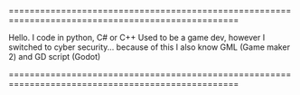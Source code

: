 ==================================================================================================

  Hello. I code in python, C# or C++
  Used to be a game dev, however I switched to cyber security...
  because of this I also know GML (Game maker 2) and GD script (Godot)

==================================================================================================
